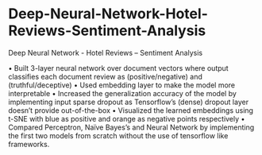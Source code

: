 # Deep-Neural-Network-Hotel-Reviews-Sentiment-Analysis
Deep Neural Network - Hotel Reviews – Sentiment Analysis

•	Built 3-layer neural network over document vectors where output classifies each document review as (positive/negative) and (truthful/deceptive)
•	Used embedding layer to make the model more interpretable
•	Increased the generalization accuracy of the model by implementing input sparse dropout as Tensorflow’s (dense) dropout layer doesn’t provide out-of-the-box
•	Visualized the learned embeddings using t-SNE with blue as positive and orange as negative points respectively
•	Compared Perceptron, Naïve Bayes’s and Neural Network by implementing the first two models from scratch without the use of tensorflow like frameworks.

